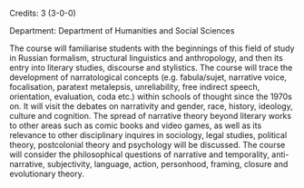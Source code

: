 Credits: 3 (3-0-0)

Department: Department of Humanities and Social Sciences

The course will familiarise students with the beginnings of this field of study in Russian formalism, structural linguistics and anthropology, and then its entry into literary studies, discourse and stylistics. The course will trace the development of narratological concepts (e.g. fabula/sujet, narrative voice, focalisation, paratext metalepsis, unreliability, free indirect speech, orientation, evaluation, coda etc.) within schools of thought since the 1970s on. It will visit the debates on narrativity and gender, race, history, ideology, culture and cognition. The spread of narrative theory beyond literary works to other areas such as comic books and video games, as well as its relevance to other disciplinary inquires in sociology, legal studies, political theory, postcolonial theory and psychology will be discussed. The course will consider the philosophical questions of narrative and temporality, anti-narrative, subjectivity, language, action, personhood, framing, closure and evolutionary theory.